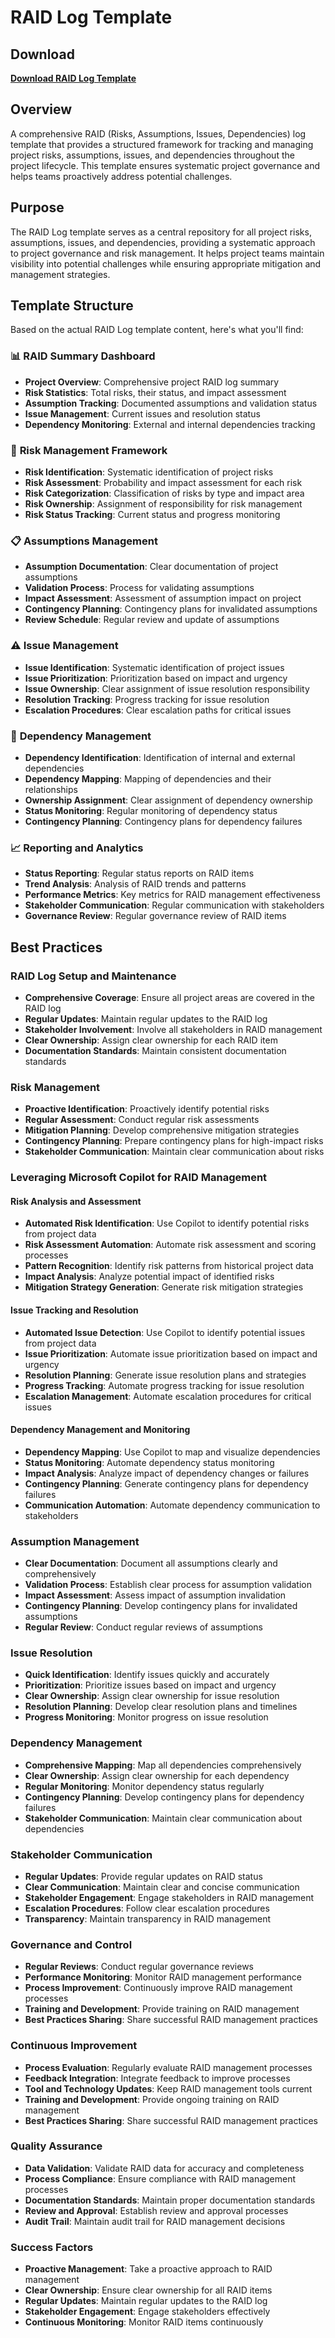 # RAID Log Template

## Download

**[Download RAID Log Template](https://tinyurl.com/Raidlogg)**

## Overview

A comprehensive RAID (Risks, Assumptions, Issues, Dependencies) log template that provides a structured framework for tracking and managing project risks, assumptions, issues, and dependencies throughout the project lifecycle. This template ensures systematic project governance and helps teams proactively address potential challenges.

## Purpose

The RAID Log template serves as a central repository for all project risks, assumptions, issues, and dependencies, providing a systematic approach to project governance and risk management. It helps project teams maintain visibility into potential challenges while ensuring appropriate mitigation and management strategies.

## Template Structure

Based on the actual RAID Log template content, here's what you'll find:

### 📊 **RAID Summary Dashboard**
- **Project Overview**: Comprehensive project RAID log summary
- **Risk Statistics**: Total risks, their status, and impact assessment
- **Assumption Tracking**: Documented assumptions and validation status
- **Issue Management**: Current issues and resolution status
- **Dependency Monitoring**: External and internal dependencies tracking

### 🎯 **Risk Management Framework**
- **Risk Identification**: Systematic identification of project risks
- **Risk Assessment**: Probability and impact assessment for each risk
- **Risk Categorization**: Classification of risks by type and impact area
- **Risk Ownership**: Assignment of responsibility for risk management
- **Risk Status Tracking**: Current status and progress monitoring

### 📋 **Assumptions Management**
- **Assumption Documentation**: Clear documentation of project assumptions
- **Validation Process**: Process for validating assumptions
- **Impact Assessment**: Assessment of assumption impact on project
- **Contingency Planning**: Contingency plans for invalidated assumptions
- **Review Schedule**: Regular review and update of assumptions

### ⚠️ **Issue Management**
- **Issue Identification**: Systematic identification of project issues
- **Issue Prioritization**: Prioritization based on impact and urgency
- **Issue Ownership**: Clear assignment of issue resolution responsibility
- **Resolution Tracking**: Progress tracking for issue resolution
- **Escalation Procedures**: Clear escalation paths for critical issues

### 🔗 **Dependency Management**
- **Dependency Identification**: Identification of internal and external dependencies
- **Dependency Mapping**: Mapping of dependencies and their relationships
- **Ownership Assignment**: Clear assignment of dependency ownership
- **Status Monitoring**: Regular monitoring of dependency status
- **Contingency Planning**: Contingency plans for dependency failures

### 📈 **Reporting and Analytics**
- **Status Reporting**: Regular status reports on RAID items
- **Trend Analysis**: Analysis of RAID trends and patterns
- **Performance Metrics**: Key metrics for RAID management effectiveness
- **Stakeholder Communication**: Regular communication with stakeholders
- **Governance Review**: Regular governance review of RAID items

## Best Practices

### **RAID Log Setup and Maintenance**
- **Comprehensive Coverage**: Ensure all project areas are covered in the RAID log
- **Regular Updates**: Maintain regular updates to the RAID log
- **Stakeholder Involvement**: Involve all stakeholders in RAID management
- **Clear Ownership**: Assign clear ownership for each RAID item
- **Documentation Standards**: Maintain consistent documentation standards

### **Risk Management**
- **Proactive Identification**: Proactively identify potential risks
- **Regular Assessment**: Conduct regular risk assessments
- **Mitigation Planning**: Develop comprehensive mitigation strategies
- **Contingency Planning**: Prepare contingency plans for high-impact risks
- **Stakeholder Communication**: Maintain clear communication about risks

### **Leveraging Microsoft Copilot for RAID Management**

#### **Risk Analysis and Assessment**
- **Automated Risk Identification**: Use Copilot to identify potential risks from project data
- **Risk Assessment Automation**: Automate risk assessment and scoring processes
- **Pattern Recognition**: Identify risk patterns from historical project data
- **Impact Analysis**: Analyze potential impact of identified risks
- **Mitigation Strategy Generation**: Generate risk mitigation strategies

#### **Issue Tracking and Resolution**
- **Automated Issue Detection**: Use Copilot to identify potential issues from project data
- **Issue Prioritization**: Automate issue prioritization based on impact and urgency
- **Resolution Planning**: Generate issue resolution plans and strategies
- **Progress Tracking**: Automate progress tracking for issue resolution
- **Escalation Management**: Automate escalation procedures for critical issues

#### **Dependency Management and Monitoring**
- **Dependency Mapping**: Use Copilot to map and visualize dependencies
- **Status Monitoring**: Automate dependency status monitoring
- **Impact Analysis**: Analyze impact of dependency changes or failures
- **Contingency Planning**: Generate contingency plans for dependency failures
- **Communication Automation**: Automate dependency communication to stakeholders

### **Assumption Management**
- **Clear Documentation**: Document all assumptions clearly and comprehensively
- **Validation Process**: Establish clear process for assumption validation
- **Impact Assessment**: Assess impact of assumption invalidation
- **Contingency Planning**: Develop contingency plans for invalidated assumptions
- **Regular Review**: Conduct regular reviews of assumptions

### **Issue Resolution**
- **Quick Identification**: Identify issues quickly and accurately
- **Prioritization**: Prioritize issues based on impact and urgency
- **Clear Ownership**: Assign clear ownership for issue resolution
- **Resolution Planning**: Develop clear resolution plans and timelines
- **Progress Monitoring**: Monitor progress on issue resolution

### **Dependency Management**
- **Comprehensive Mapping**: Map all dependencies comprehensively
- **Clear Ownership**: Assign clear ownership for each dependency
- **Regular Monitoring**: Monitor dependency status regularly
- **Contingency Planning**: Develop contingency plans for dependency failures
- **Stakeholder Communication**: Maintain clear communication about dependencies

### **Stakeholder Communication**
- **Regular Updates**: Provide regular updates on RAID status
- **Clear Communication**: Maintain clear and concise communication
- **Stakeholder Engagement**: Engage stakeholders in RAID management
- **Escalation Procedures**: Follow clear escalation procedures
- **Transparency**: Maintain transparency in RAID management

### **Governance and Control**
- **Regular Reviews**: Conduct regular governance reviews
- **Performance Monitoring**: Monitor RAID management performance
- **Process Improvement**: Continuously improve RAID management processes
- **Training and Development**: Provide training on RAID management
- **Best Practices Sharing**: Share successful RAID management practices

### **Continuous Improvement**
- **Process Evaluation**: Regularly evaluate RAID management processes
- **Feedback Integration**: Integrate feedback to improve processes
- **Tool and Technology Updates**: Keep RAID management tools current
- **Training and Development**: Provide ongoing training on RAID management
- **Best Practices Sharing**: Share successful RAID management practices

### **Quality Assurance**
- **Data Validation**: Validate RAID data for accuracy and completeness
- **Process Compliance**: Ensure compliance with RAID management processes
- **Documentation Standards**: Maintain proper documentation standards
- **Review and Approval**: Establish review and approval processes
- **Audit Trail**: Maintain audit trail for RAID management decisions

### **Success Factors**
- **Proactive Management**: Take a proactive approach to RAID management
- **Clear Ownership**: Ensure clear ownership for all RAID items
- **Regular Updates**: Maintain regular updates to the RAID log
- **Stakeholder Engagement**: Engage stakeholders effectively
- **Continuous Monitoring**: Monitor RAID items continuously

